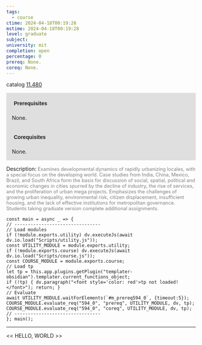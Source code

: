 ```yaml
---
tags:
  - course
ctime: 2024-04-18T00:19:28
mstime: 2024-04-18T00:19:28
level: graduate
subject: 
university: mit
completion: open
percentage: 0
prereq: None.
coreq: None.
---
```


catalog [11.480](http://student.mit.edu/catalog/m11c.html#11.480)

<span style="display: block; padding: 15px; background-color: rgb(100, 100, 100, 0.2);"><font id="m_prereq594_0" style="display: block; font-family: Arial, sans-serif; font-weight: bold; padding: 5px">Prerequisites</font><br><span id="prereq594_0">None.</span></span>
<span style="display: block; padding: 15px; background-color: rgb(100, 100, 100, 0.2);"><font id="m_coreq594_0" style="display: block; font-family: Arial, sans-serif; font-weight: bold; padding: 5px">Corequisites</font><br><span id="coreq594_0">None.</span></span>

<font style="">Description:</font>
<font style="color: grey; font-size: 0.8rem;">Examines developmental dynamics of rapidly urbanizing locales, with a special focus on the developing world. Case studies from India, China, Mexico, Brazil, and South Africa form the basis for discussion of social, spatial, political and economic changes in cities spurred by the decline of industry, the rise of services, and the proliferation of urban mega projects. Emphasizes the challenges of growing urban inequality, environmental risk, citizen displacement, insufficient housing, and the lack of effective institutions for metropolitan governance. Students taking graduate version complete additional assignments.</font>

```dataviewjs
const main = async _ => {
// --------------------------------
// Load modules
if (!module.exports.utility) dv.executeJs(await dv.io.load("Scripts/utility.js"));
const UTILITY_MODULE = module.exports.utility;
if (!module.exports.course) dv.executeJs(await dv.io.load("Scripts/course.js"));
const COURSE_MODULE = module.exports.course;
// Load tp
let tp = this.app.plugins.getPlugin("templater-obsidian").templater.current_functions_object;
if (!tp) { dv.paragraph("<font style='color: red'>tp not loaded!</font>"); return; }
// Evaluate
await UTILITY_MODULE.waitForElements(`#m_prereq594_0`, {timeout:5});
COURSE_MODULE.evaluate_req("594_0", "prereq", UTILITY_MODULE, dv, tp);
COURSE_MODULE.evaluate_req("594_0", "coreq", UTILITY_MODULE, dv, tp);
// --------------------------------
}; main();
```

---

<< HELLO, WORLD >>
